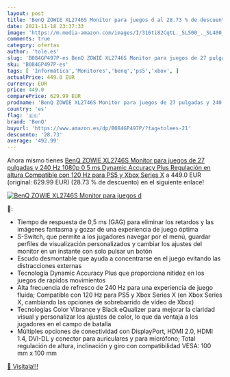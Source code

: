```yaml
---
layout: post
title: 'BenQ ZOWIE XL2746S Monitor para juegos d al 28.73 % de descuento'
date: 2021-11-18 23:37:33
image: 'https://m.media-amazon.com/images/I/316ti82CqtL._SL500_._SL400_.jpg'
comments: true
category: ofertas
author: 'tole.es'
slug: 'B084GP497P-es BenQ ZOWIE XL2746S Monitor para juegos de 27 pulgadas y...'
sku: 'B084GP497P-es'
tags: [ 'Informática','Monitores','benq','ps5','xbox', ]
actualPrice: 449.0 EUR
currency: EUR
price: 449.0
comparePrice: 629.99 EUR
prodname: 'BenQ ZOWIE XL2746S Monitor para juegos de 27 pulgadas y 240 Hz  1080p 0 5 ms  Dynamic Accuracy Plus  Regulación en altura  Compatible con 120 Hz para PS5 y Xbox Series X'
country: 'es'
flag: '🇪🇸'
brand: 'BenQ'
buyurl: 'https://www.amazon.es/dp/B084GP497P/?tag=tolees-21'
descuento: '28.73'
average: '492.99'
---
```


Ahora mismo tienes [BenQ ZOWIE XL2746S Monitor para juegos de 27 pulgadas y 240 Hz  1080p 0 5 ms  Dynamic Accuracy Plus  Regulación en altura  Compatible con 120 Hz para PS5 y Xbox Series X](https://www.amazon.es/dp/B084GP497P/?tag=tolees-21) a 449.0 EUR (original: 629.99 EUR) (28.73 %  de descuento) en el siguiente enlace!

[![BenQ ZOWIE XL2746S Monitor para juegos d](https://m.media-amazon.com/images/I/316ti82CqtL._SL500_._SL400_.jpg)](https://www.amazon.es/dp/B084GP497P/?tag=tolees-21)

🔎:

- Tiempo de respuesta de 0,5 ms (GAG) para eliminar los retardos y las imágenes fantasma y gozar de una experiencia de juego óptima
- S-Switch, que permite a los jugadores navegar por el menú, guardar perfiles de visualización personalizados y cambiar los ajustes del monitor en un instante con solo pulsar un botón
- Escudo desmontable que ayuda a concentrarse en el juego evitando las distracciones externas
- Tecnología Dynamic Accuracy Plus que proporciona nitidez en los juegos de rápidos movimientos
- Alta frecuencia de refresco de 240 Hz para una experiencia de juego fluida; Compatible con 120 Hz para PS5 y Xbox Series X (en Xbox Series X, cambiando las opciones de sobrebarrido de vídeo de Xbox)
- Tecnologías Color Vibrance y Black eQualizer para mejorar la claridad visual y personalizar los ajustes de color, lo que da ventaja a los jugadores en el campo de batalla
- Múltiples opciones de conectividad con DisplayPort, HDMI 2.0, HDMI 1.4, DVI-DL y conector para auriculares y para micrófono; Total regulación de altura, inclinación y giro con compatibilidad VESA: 100 mm x 100 mm

[🛒 Visítala!!!](https://www.amazon.es/dp/B084GP497P/?tag=tolees-21)
